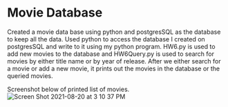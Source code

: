 # Movie Database

Created a movie data base using python and postgresSQL as the database to keep all the data. Used python to access the database I created on postgresSQL and write to it using my python program. HW6.py is used to add new movies to the database and HW6Query.py is used to search for movies by either title name or by year of release. After we either search for a movie or add a new movie, it prints out the movies in the database or the queried movies. 

Screenshot below of printed list of movies. ![Screen Shot 2021-08-20 at 3 10 37 PM](https://user-images.githubusercontent.com/71745048/130298227-d22784bb-b30d-45d4-a8c0-53f89e410cbd.png)

